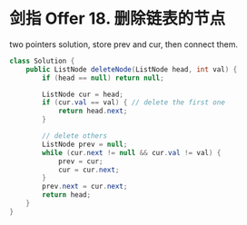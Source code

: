 # 剑指 Offer 18. 删除链表的节点

two pointers solution, store prev and cur, then connect them.

```java
class Solution {
    public ListNode deleteNode(ListNode head, int val) {
        if (head == null) return null;

        ListNode cur = head;
        if (cur.val == val) { // delete the first one
            return head.next;
        }

        // delete others
        ListNode prev = null;
        while (cur.next != null && cur.val != val) {
            prev = cur;
            cur = cur.next;
        }
        prev.next = cur.next;
        return head;
    }
}

```
